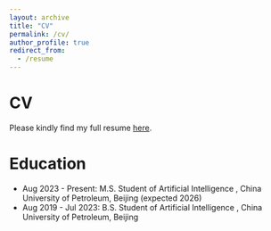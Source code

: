 ```yaml
---
layout: archive
title: "CV"
permalink: /cv/
author_profile: true
redirect_from:
  - /resume
---
```


CV
======
Please kindly find my full resume [here](files/zijiezhou-cv.pdf).

Education
======
* Aug 2023 - Present: M.S. Student of Artificial Intelligence , China University of Petroleum, Beijing (expected 2026)
* Aug 2019 - Jul 2023: B.S. Student of Artificial Intelligence , China University of Petroleum, Beijing
